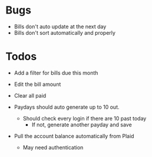 # Bugs

- Bills don't auto update at the next day
- Bills don't sort automatically and properly

# Todos

- Add a filter for bills due this month
- Edit the bill amount
- Clear all paid
- Paydays should auto generate up to 10 out.

  - Should check every login if there are 10 past today
    - If not, generate another payday and save

- Pull the account balance automatically from Plaid
  - May need authentication
